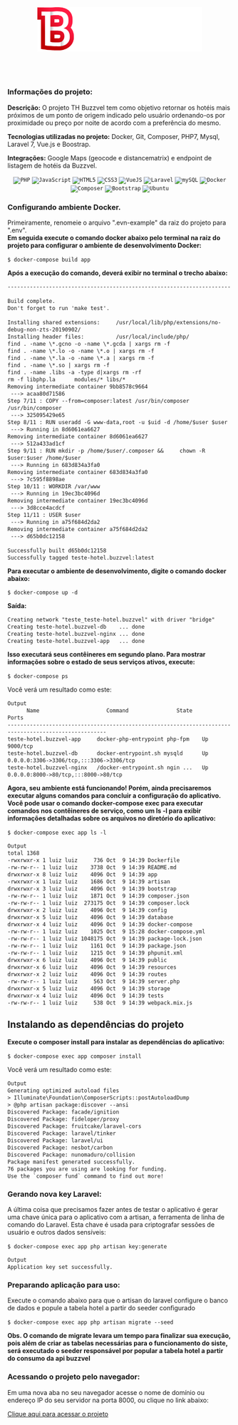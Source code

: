 <br> <br>

<div align="center">  
    <img alt="Buzzvel" height="100" src="https://github.com/hendrix97s/teste-hotel.buzzvel/blob/main/public/buzzvel.png">
</div>

<br><br>

##

### Informações do projeto:

**Descrição:** O projeto TH Buzzvel tem como objetivo retornar os hotéis mais próximos de um ponto de origem indicado pelo usuário ordenando-os por proximidade ou preço por noite de acordo com a preferência do mesmo.

**Tecnologias utilizadas no projeto:** Docker, Git,  Composer, PHP7, Mysql, Laravel 7, Vue.js e Boostrap. 

**Integrações:** Google Maps (geocode e distancematrix) e endpoint de listagem de hotéis da Buzzvel.     

 <div align="center">
  <code><img alt="PHP"        height="40" src="http://icons.luizlima.online/php/php-original.svg"></code>
  <code><img alt="JavaScript" height="40" src="http://icons.luizlima.online/javascript/javascript-original.svg"></code>
  <code><img alt="HTML5"      height="40" src="http://icons.luizlima.online/html5/html5-plain.svg"></code>
  <code><img alt="CSS3"       height="40" src="http://icons.luizlima.online/css3/css3-plain.svg"></code>
  <code><img alt="VueJS"      height="40" src="http://icons.luizlima.online/vuejs/vuejs-original.svg"></code>
  <code><img alt="Laravel"    height="40" src="http://icons.luizlima.online/laravel/laravel-plain.svg"></code>
  <code><img alt="mySQL"      height="40" src="http://icons.luizlima.online/mysql/mysql-plain.svg"></code>
  <code><img alt="Docker"     height="40" src="http://icons.luizlima.online/docker/docker-original.svg"></code>
  <code><img alt="Composer"   height="40" src="http://icons.luizlima.online/composer/composer-original.svg"></code>
  <code><img alt="Bootstrap"  height="40" src="http://icons.luizlima.online/bootstrap/bootstrap-plain.svg"></code>
  <code><img alt="Ubuntu"     height="40" src="http://icons.luizlima.online/ubuntu/ubuntu-plain.svg"></code>
 </div>




### Configurando ambiente Docker.

Primeiramente, renomeie o arquivo ".evn-example" da raiz do projeto para ".env".<br/> 
**Em seguida execute o comando docker abaixo pelo terminal na raiz do projeto para configurar o ambiente de desenvolvimento Docker:**

`$ docker-compose build app`

**Após a execução do comando, deverá exibir no terminal o trecho abaixo:**

```
----------------------------------------------------------------------

Build complete.
Don't forget to run 'make test'.

Installing shared extensions:     /usr/local/lib/php/extensions/no-debug-non-zts-20190902/
Installing header files:          /usr/local/include/php/
find . -name \*.gcno -o -name \*.gcda | xargs rm -f
find . -name \*.lo -o -name \*.o | xargs rm -f
find . -name \*.la -o -name \*.a | xargs rm -f
find . -name \*.so | xargs rm -f
find . -name .libs -a -type d|xargs rm -rf
rm -f libphp.la      modules/* libs/*
Removing intermediate container 9bb8578c9664
 ---> acaa80d71586
Step 7/11 : COPY --from=composer:latest /usr/bin/composer /usr/bin/composer
 ---> 325095429e65
Step 8/11 : RUN useradd -G www-data,root -u $uid -d /home/$user $user
 ---> Running in 8d6061ea6627
Removing intermediate container 8d6061ea6627
 ---> 512a433ad1cf
Step 9/11 : RUN mkdir -p /home/$user/.composer &&     chown -R $user:$user /home/$user
 ---> Running in 683d834a3fa0
Removing intermediate container 683d834a3fa0
 ---> 7c595f8898ae
Step 10/11 : WORKDIR /var/www
 ---> Running in 19ec3bc4096d
Removing intermediate container 19ec3bc4096d
 ---> 3d8cce4acdcf
Step 11/11 : USER $user
 ---> Running in a75f684d2da2
Removing intermediate container a75f684d2da2
 ---> d65b0dc12158

Successfully built d65b0dc12158
Successfully tagged teste-hotel.buzzvel:latest

```

**Para executar o ambiente de desenvolvimento, digite o comando docker abaixo:**

```
$ docker-compose up -d
```

**Saída:**
```
Creating network "teste_teste-hotel.buzzvel" with driver "bridge"
Creating teste-hotel.buzzvel-db    ... done
Creating teste-hotel.buzzvel-nginx ... done
Creating teste-hotel.buzzvel-app   ... done

```

**Isso executará seus contêineres em segundo plano. Para mostrar informações sobre o estado de seus serviços ativos, execute:**

`$ docker-compose ps`

Você verá um resultado como este:

```
Output
      Name                     Command               State                    Ports                  
-----------------------------------------------------------------------------------------------------
teste-hotel.buzzvel-app     docker-php-entrypoint php-fpm    Up      9000/tcp                                
teste-hotel.buzzvel-db      docker-entrypoint.sh mysqld      Up      0.0.0.0:3306->3306/tcp,:::3306->3306/tcp
teste-hotel.buzzvel-nginx   /docker-entrypoint.sh ngin ...   Up      0.0.0.0:8000->80/tcp,:::8000->80/tcp    

```

**Agora, seu ambiente está funcionando! Porém, ainda precisaremos executar alguns comandos para concluir a configuração do aplicativo. Você pode usar o comando docker-compose exec para executar comandos nos contêineres de serviço, como um ls -l para exibir informações detalhadas sobre os arquivos no diretório do aplicativo:**

`$ docker-compose exec app ls -l`

```
Output
total 1368
-rwxrwxr-x 1 luiz luiz     736 Oct  9 14:39 Dockerfile
-rw-rw-r-- 1 luiz luiz    3738 Oct  9 14:39 README.md
drwxrwxr-x 8 luiz luiz    4096 Oct  9 14:39 app
-rwxrwxr-x 1 luiz luiz    1686 Oct  9 14:39 artisan
drwxrwxr-x 3 luiz luiz    4096 Oct  9 14:39 bootstrap
-rw-rw-r-- 1 luiz luiz    1871 Oct  9 14:39 composer.json
-rw-rw-r-- 1 luiz luiz  273175 Oct  9 14:39 composer.lock
drwxrwxr-x 2 luiz luiz    4096 Oct  9 14:39 config
drwxrwxr-x 5 luiz luiz    4096 Oct  9 14:39 database
drwxrwxr-x 4 luiz luiz    4096 Oct  9 14:39 docker-compose
-rw-rw-r-- 1 luiz luiz    1025 Oct  9 15:28 docker-compose.yml
-rw-rw-r-- 1 luiz luiz 1048175 Oct  9 14:39 package-lock.json
-rw-rw-r-- 1 luiz luiz    1161 Oct  9 14:39 package.json
-rw-rw-r-- 1 luiz luiz    1215 Oct  9 14:39 phpunit.xml
drwxrwxr-x 6 luiz luiz    4096 Oct  9 14:39 public
drwxrwxr-x 6 luiz luiz    4096 Oct  9 14:39 resources
drwxrwxr-x 2 luiz luiz    4096 Oct  9 14:39 routes
-rw-rw-r-- 1 luiz luiz     563 Oct  9 14:39 server.php
drwxrwxr-x 5 luiz luiz    4096 Oct  9 14:39 storage
drwxrwxr-x 4 luiz luiz    4096 Oct  9 14:39 tests
-rw-rw-r-- 1 luiz luiz     538 Oct  9 14:39 webpack.mix.js

```

## Instalando as dependências do projeto

**Execute o composer install para instalar as dependências do aplicativo:**

```$ docker-compose exec app composer install```

Você verá um resultado como este:

```
Output
Generating optimized autoload files
> Illuminate\Foundation\ComposerScripts::postAutoloadDump
> @php artisan package:discover --ansi
Discovered Package: facade/ignition
Discovered Package: fideloper/proxy
Discovered Package: fruitcake/laravel-cors
Discovered Package: laravel/tinker
Discovered Package: laravel/ui
Discovered Package: nesbot/carbon
Discovered Package: nunomaduro/collision
Package manifest generated successfully.
76 packages you are using are looking for funding.
Use the `composer fund` command to find out more!

```

### Gerando nova key Laravel:

A última coisa que precisamos fazer antes de testar o aplicativo é gerar uma chave única para o aplicativo com a artisan, a ferramenta de linha de comando do Laravel. Esta chave é usada para criptografar sessões de usuário e outros dados sensíveis:

```$ docker-compose exec app php artisan key:generate```

```
Output
Application key set successfully.
```

### Preparando aplicação para uso:

Execute o comando abaixo para que o artisan do laravel configure o banco de dados e popule a tabela hotel a partir do seeder configurado

```$ docker-compose exec app php artisan migrate --seed```

**Obs. O comando de migrate levara um tempo para finalizar sua execução, pois além de criar as tabelas necessárias para o funcionamento do siste, será executado o seeder responsável por popular a tabela hotel a partir do consumo da api buzzvel**


### Acessando o projeto pelo navegador:

Em uma nova aba no seu navegador acesse o nome de domínio ou endereço IP do seu servidor na porta 8000, ou clique no link abaixo:

[Clique aqui para acessar o projeto](http://localhost:8000)
